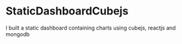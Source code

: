 # StaticDashboardCubejs

I built a static dashboard containing charts using cubejs, reactjs and mongodb

